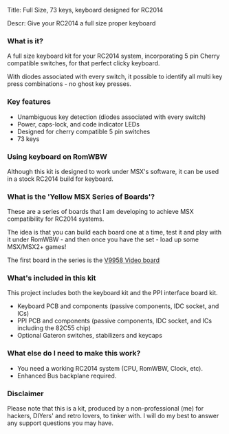 Title: Full Size, 73 keys, keyboard designed for RC2014

Descr: Give your RC2014 a full size proper keyboard

### What is it?

A full size keyboard kit for your RC2014 system, incorporating 5 pin Cherry compatible switches, for that perfect clicky keyboard.

With diodes associated with every switch, it possible to identify all multi key press combinations - no ghost key presses.

### Key features

* Unambiguous key detection (diodes associated with every switch)
* Power, caps-lock, and code indicator LEDs
* Designed for cherry compatible 5 pin switches
* 73 keys

### Using keyboard on RomWBW

Although this kit is designed to work under MSX's software, it can be used in a stock RC2014 build for keyboard.


### What is the 'Yellow MSX Series of Boards'?

These are a series of boards that I am developing to achieve MSX compatibility for RC2014 systems.

The idea is that you can build each board one at a time, test it and play with it under RomWBW - and then once you have the set - load up some MSX/MSX2+ games!

The first board in the series is the [V9958 Video board](https://www.tindie.com/products/dinotron/v9958-msx-video-board-for-rc2014/)

### What's included in this kit

This project includes both the keyboard kit and the PPI interface board kit.

* Keyboard PCB and components (passive components, IDC socket, and ICs)
* PPI PCB and components (passive components, IDC socket, and ICs including the 82C55 chip)
* Optional Gateron switches, stabilizers and keycaps

### What else do I need to make this work?

* You need a working RC2014 system (CPU, RomWBW, Clock, etc).
* Enhanced Bus backplane required.

### Disclaimer

Please note that this is a kit, produced by a non-professional (me) for hackers, DIYers' and retro lovers, to tinker with.  I will do my best to answer any support questions you may have.

